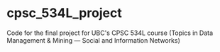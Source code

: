 # cpsc_534L_project
Code for the final project for UBC's CPSC 534L course (Topics in Data Management &amp; Mining — Social and Information Networks)
